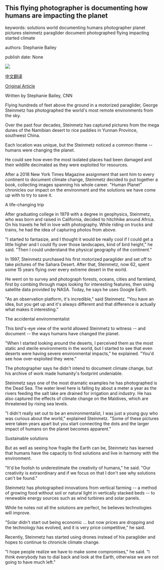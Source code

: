 ## This flying photographer is documenting how humans are impacting the planet

keywords: solutions world documenting humans photographer planet pictures steinmetz paraglider document photographed flying impacting started climate

authors: Stephanie Bailey

publish date: None

![](https://cdn.cnn.com/cnnnext/dam/assets/150527092926-cnnphotos-george-steinmetz-headshot-super-169.jpg)

[中文翻译](This%20flying%20photographer%20is%20documenting%20how%20humans%20are%20impacting%20the%20planet_zh.md)

[Original Article](https://edition.cnn.com/style/article/george-steinmetz-climate-change-c2e-spc/index.html)

Written by Stephanie Bailey, CNN

Flying hundreds of feet above the ground in a motorized paraglider, George Steinmetz has photographed the world's most remote environments from the sky.

Over the past four decades, Steinmetz has captured pictures from the mega dunes of the Namibian desert to rice paddies in Yunnan Province, southwest China.

Each location was unique, but the Steinmetz noticed a common theme -- humans were changing the planet.

He could see how even the most isolated places had been damaged and their wildlife decimated as they were exploited for resources.

After a 2018 New York Times Magazine assignment that sent him to every continent to document climate change, Steinmetz decided to put together a book, collecting images spanning his whole career. "Human Planet" chronicles our impact on the environment and the solutions we have come up with to try to save it.

A life-changing trip

After graduating college in 1979 with a degree in geophysics, Steinmetz, who was born and raised in California, decided to hitchhike around Africa. On his travels he fell in love with photography. While riding on trucks and trains, he had the idea of capturing photos from above.

"I started to fantasize, and I thought it would be really cool if I could get a little higher and I could fly over those landscapes, kind of bird height," he said. "Then I could understand the physical geography of the continent."

In 1997, Steinmetz purchased his first motorized paraglider and set off to take pictures of the Sahara Desert. After that, Steinmetz, now 62, spent some 15 years flying over every extreme desert in the world.

He went on to survey and photograph forests, oceans, cities and farmland, first by combing through maps looking for interesting features, then using satellite data provided by NASA. Today, he says he uses Google Earth.

"As an observation platform, it's incredible," said Steinmetz. "You have an idea, but you get up and it's always different and that difference is actually what makes it interesting."

The accidental environmentalist

This bird's-eye view of the world allowed Steinmetz to witness -- and document -- the ways humans have changed the planet.

"When I started looking around the deserts, I perceived them as the most static and sterile environments in the world, but I started to see that even deserts were having severe environmental impacts," he explained. "You'd see how over-exploited they were."

The photographer says he didn't intend to document climate change, but his archive of work made humanity's footprint undeniable.

Steinmetz says one of the most dramatic examples he has photographed is the Dead Sea. The water level here is falling by about a meter a year as the rivers feeding the salt lake are drained for irrigation and industry. He has also captured the effects of climate change on the Maldives, which are threatened by rising sea levels.

"I didn't really set out to be an environmentalist, I was just a young guy who was curious about the world," explained Steinmetz. "Some of these pictures were taken years apart but you start connecting the dots and the larger impact of humans on the planet becomes apparent."

Sustainable solutions

But as well as seeing how fragile the Earth can be, Steinmetz has learned that humans have the capacity to find solutions and live in harmony with the environment.

"It'd be foolish to underestimate the creativity of humans," he said. "Our creativity is extraordinary and if we focus on that I don't see why solutions can't be found."

Steinmetz has photographed innovations from vertical farming -- a method of growing food without soil or natural light in vertically stacked beds -- to renewable energy sources such as wind turbines and solar panels.

While he notes not all the solutions are perfect, he believes technologies will improve.

"Solar didn't start out being economic ... but now prices are dropping and the technology has evolved, and it is very price competitive," he said.

Recently, Steinmetz has started using drones instead of his paraglider and hopes to continue to chronicle climate change.

"I hope people realize we have to make some compromises," he said. "I think everybody has to dial back and look at the Earth, otherwise we are not going to have much left."